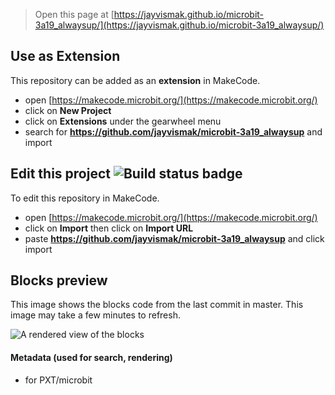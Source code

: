 
> Open this page at [https://jayvismak.github.io/microbit-3a19_alwaysup/](https://jayvismak.github.io/microbit-3a19_alwaysup/)

## Use as Extension

This repository can be added as an **extension** in MakeCode.

* open [https://makecode.microbit.org/](https://makecode.microbit.org/)
* click on **New Project**
* click on **Extensions** under the gearwheel menu
* search for **https://github.com/jayvismak/microbit-3a19_alwaysup** and import

## Edit this project ![Build status badge](https://github.com/jayvismak/microbit-3a19_alwaysup/workflows/MakeCode/badge.svg)

To edit this repository in MakeCode.

* open [https://makecode.microbit.org/](https://makecode.microbit.org/)
* click on **Import** then click on **Import URL**
* paste **https://github.com/jayvismak/microbit-3a19_alwaysup** and click import

## Blocks preview

This image shows the blocks code from the last commit in master.
This image may take a few minutes to refresh.

![A rendered view of the blocks](https://github.com/jayvismak/microbit-3a19_alwaysup/raw/master/.github/makecode/blocks.png)

#### Metadata (used for search, rendering)

* for PXT/microbit
<script src="https://makecode.com/gh-pages-embed.js"></script><script>makeCodeRender("{{ site.makecode.home_url }}", "{{ site.github.owner_name }}/{{ site.github.repository_name }}");</script>
